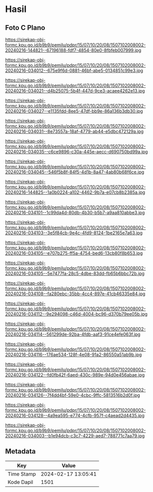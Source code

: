 # Hasil

## Foto C Plano

https://sirekap-obj-formc.kpu.go.id/b9b9/pemilu/pdpr/15/07/10/20/08/1507102008002-20240216-144821--67196188-fdf7-4854-80e0-8fbfeb007999.jpg

https://sirekap-obj-formc.kpu.go.id/b9b9/pemilu/pdpr/15/07/10/20/08/1507102008002-20240216-034012--675e9f6d-0881-46bf-abe5-0134851c99e3.jpg

https://sirekap-obj-formc.kpu.go.id/b9b9/pemilu/pdpr/15/07/10/20/08/1507102008002-20240216-034021--d4b25075-5b4f-447d-9ce3-acaee4262e13.jpg

https://sirekap-obj-formc.kpu.go.id/b9b9/pemilu/pdpr/15/07/10/20/08/1507102008002-20240216-034027--e1135fdd-8ee5-47df-bb9e-86a136b3db30.jpg

https://sirekap-obj-formc.kpu.go.id/b9b9/pemilu/pdpr/15/07/10/20/08/1507102008002-20240216-034031--8e73557a-18af-4779-ab44-e5dbc472129a.jpg

https://sirekap-obj-formc.kpu.go.id/b9b9/pemilu/pdpr/15/07/10/20/08/1507102008002-20240216-034035--c6ce9896-c30a-445e-aecc-d690750bd99a.jpg

https://sirekap-obj-formc.kpu.go.id/b9b9/pemilu/pdpr/15/07/10/20/08/1507102008002-20240216-034045--546f5b8f-84f5-4d1b-8a47-4ab80b68f6ce.jpg

https://sirekap-obj-formc.kpu.go.id/b9b9/pemilu/pdpr/15/07/10/20/08/1507102008002-20240216-144825--1a0b0224-a102-4462-9b7a-e07cb8b2385a.jpg

https://sirekap-obj-formc.kpu.go.id/b9b9/pemilu/pdpr/15/07/10/20/08/1507102008002-20240216-034101--1c99da4d-80db-4b30-b5b7-a9aa810abbe3.jpg

https://sirekap-obj-formc.kpu.go.id/b9b9/pemilu/pdpr/15/07/10/20/08/1507102008002-20240216-034103--3e5f84cb-9e4c-4fd9-8124-1be2165e7a63.jpg

https://sirekap-obj-formc.kpu.go.id/b9b9/pemilu/pdpr/15/07/10/20/08/1507102008002-20240216-034105--e707b275-ff5a-4754-bed6-13cb80f8b653.jpg

https://sirekap-obj-formc.kpu.go.id/b9b9/pemilu/pdpr/15/07/10/20/08/1507102008002-20240216-034105--5e7477fa-28c5-4dbe-83dd-fb65b6bbc72b.jpg

https://sirekap-obj-formc.kpu.go.id/b9b9/pemilu/pdpr/15/07/10/20/08/1507102008002-20240216-034108--fa280ebc-35bb-4cc4-897e-41cb46335e84.jpg

https://sirekap-obj-formc.kpu.go.id/b9b9/pemilu/pdpr/15/07/10/20/08/1507102008002-20240216-034112--9e294098-c46d-4004-bc96-d370b79ee05b.jpg

https://sirekap-obj-formc.kpu.go.id/b9b9/pemilu/pdpr/15/07/10/20/08/1507102008002-20240216-034114--561299de-92ba-4fdb-aaf3-91ce4efe063f.jpg

https://sirekap-obj-formc.kpu.go.id/b9b9/pemilu/pdpr/15/07/10/20/08/1507102008002-20240216-034116--176ae534-128f-4e08-91a2-86550a51ab9b.jpg

https://sirekap-obj-formc.kpu.go.id/b9b9/pemilu/pdpr/15/07/10/20/08/1507102008002-20240216-034122--fd0fb42f-6aed-430c-989e-94d0e456abae.jpg

https://sirekap-obj-formc.kpu.go.id/b9b9/pemilu/pdpr/15/07/10/20/08/1507102008002-20240216-034126--7f4dd4bf-59e0-4cbc-9ffc-5813516b2d0f.jpg

https://sirekap-obj-formc.kpu.go.id/b9b9/pemilu/pdpr/15/07/10/20/08/1507102008002-20240216-034128--4a9ea595-e774-4cfb-957f-c4aead2d4435.jpg

https://sirekap-obj-formc.kpu.go.id/b9b9/pemilu/pdpr/15/07/10/20/08/1507102008002-20240216-034003--b1e94dcb-c3c7-4229-aed7-788771c7aa79.jpg


## Metadata

| Key        | Value               |
| ---------- | ------------------- |
| Time Stamp | 2024-02-17 13:05:41 |
| Kode Dapil | 1501                |



